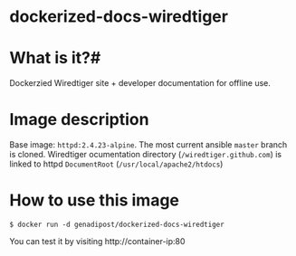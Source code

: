 # dockerized-docs-wiredtiger

# What is it?#
Dockerzied Wiredtiger site + developer documentation for offline use.

# Image description #
Base image: `httpd:2.4.23-alpine`.
The most current ansible `master` branch is cloned.
Wiredtiger ocumentation directory (`/wiredtiger.github.com`) is linked to httpd `DocumentRoot` (`/usr/local/apache2/htdocs`)  

# How to use this image #

```console
$ docker run -d genadipost/dockerized-docs-wiredtiger

```

You can test it by visiting http://container-ip:80
